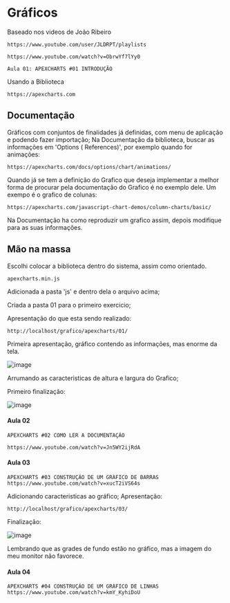 
# Gráficos

Baseado nos videos de João Ribeiro

	https://www.youtube.com/user/JLDRPT/playlists
	
	https://www.youtube.com/watch?v=ObrwYf7lYy0

	Aula 01: APEXCHARTS #01 INTRODUÇÃO

Usando  a Biblioteca 

	https://apexcharts.com
	
## Documentação

Gráficos com conjuntos de finalidades já definidas, com menu de aplicação e podendo fazer importação;
Na Documentação da biblioteca,  buscar as informações em 'Options ( References)', por exemplo quando for animações: 

	https://apexcharts.com/docs/options/chart/animations/
	
Quando já se tem a definição do Grafico que deseja implementar a melhor forma de procurar pela documentação do Grafico é no exemplo dele.
Um exempo é o grafico de colunas:

	https://apexcharts.com/javascript-chart-demos/column-charts/basic/
	
Na Documentação  ha como reproduzir um grafico assim, depois modifique para as suas informações.
	
	

## Mão na massa
Escolhi colocar a biblioteca dentro do sistema, assim como orientado. 

	apexcharts.min.js

Adicionada a pasta 'js' e dentro dela o arquivo acima;




Criada a pasta 01 para o primeiro exercicio;


Apresentação do que esta sendo realizado:

	http://localhost/grafico/apexcharts/01/

Primeira apresentação, gráfico contendo as informações,  mas enorme da tela.




![image](https://user-images.githubusercontent.com/1613816/154949030-ace72a0f-b07d-4fce-95bf-c34a4dc8e7bd.png)

Arrumando as caracteristicas de altura e largura do Grafico;

Primeiro finalização:

![image](https://user-images.githubusercontent.com/1613816/154950374-6b2b867b-1d67-411e-9176-f2b7a7578111.png)


#### Aula 02

	APEXCHARTS #02 COMO LER A DOCUMENTAÇÃO
	
	https://www.youtube.com/watch?v=Jn5WY2ijRdA
	
#### Aula 03

	APEXCHARTS #03 CONSTRUÇÃO DE UM GRÁFICO DE BARRAS
	https://www.youtube.com/watch?v=xucT2iVS64s
	
Adicionando caracteristicas ao gráfico;
Apresentação: 
	
	http://localhost/grafico/apexcharts/03/
	
Finalização:

![image](https://user-images.githubusercontent.com/1613816/154961841-5c86a46a-ebc0-42bc-8172-3da2e6595a86.png)

Lembrando que as grades de fundo estão no gráfico, mas a imagem do meu monitor não favorece.

#### Aula 04

	APEXCHARTS #04 CONSTRUÇÃO DE UM GRÁFICO DE LINHAS
	https://www.youtube.com/watch?v=kmY_KyhiDoU
	
	

	
	

	

